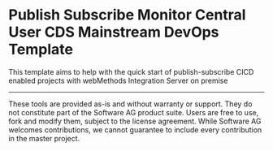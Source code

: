 # Publish Subscribe Monitor Central User CDS Mainstream DevOps Template

This template aims to help with the quick start of publish-subscribe CICD enabled projects with webMethods Integration Server on premise

---
These tools are provided as-is and without warranty or support. They do not constitute part of the Software AG product suite. Users are free to use, fork and modify them, subject to the license agreement. While Software AG welcomes contributions, we cannot guarantee to include every contribution in the master project.

